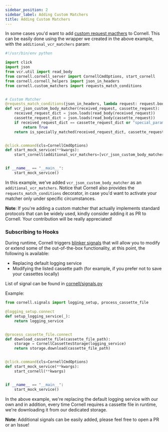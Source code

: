 ```yaml
---
sidebar_position: 2
sidebar_label: Adding Custom Matchers
title: Adding Custom Matchers
---
```


In some cases you'd want to add [custom request macthers](https://vcrpy.readthedocs.io/en/latest/advanced.html#register-your-own-request-matcher) to Cornell.
This can be easily done using the wrapper we created in the above example, with the `additional_vcr_matchers` param:

```python
#!/usr/bin/env python

import click
import json
from vcr.util import read_body
from cornell.cornell_server import CornellCmdOptions, start_cornell
from cornell.cornell_helpers import json_in_headers
from cornell.custom_matchers import requests_match_conditions


# Custom Matcher
@requests_match_conditions(json_in_headers, lambda request: request.body)
def vcr_json_custom_body_matcher(received_request, cassette_request):
    received_request_dict = json.loads(read_body(received_request))
    cassette_request_dict = json.loads(read_body(cassette_request))
    if received_request_dict == cassette_request_dict or "special_params" not in received_request_dict:
        return True
    return is_specially_matched(received_request_dict, cassette_request_dict)


@click.command(cls=CornellCmdOptions)
def start_mock_service(**kwargs):
    start_cornell(additional_vcr_matchers=[vcr_json_custom_body_matcher], **kwargs)


if __name__ == "__main__":
    start_mock_service()
```

In this example, we've added `vcr_json_custom_body_matcher` as an `additional_vcr_matchers`.
Notice that Cornell also provides the `requests_match_conditions` decorator, in case you'd want to activate your matcher only under specific circumstances.

**Note**: If you're adding a custom matcher that actually implements standard protocols that can be widely used, kindly consider adding it as PR to Cornell.
 Your contribution will be really appreciated! 

### Subscribing to Hooks

During runtime, Cornell triggers [blinker signals](https://pythonhosted.org/blinker/) that 
will allow you to modify or extend some of the out-of-the-box functionality, at this point,
 the following is available:
 * Replacing default logging service
 * Modifying the listed cassette path (for example, if you prefer not to save your cassettes locally)

List of signal can be found in [cornell/signals.py](cornell/signals.py)

Example:
```python
from cornell.signals import logging_setup, process_cassette_file

@logging_setup.connect
def setup_logging_service(_):
    return logging_service


@process_cassette_file.connect
def download_cassette_file(cassette_file_path):
    storage = CornellCassettesStorage(logging_service)
    return storage.download(cassette_file_path)


@click.command(cls=CornellCmdOptions)
def start_mock_service(**kwargs):
    start_cornell(**kwargs)


if __name__ == "__main__":
    start_mock_service()

```
In the above example, we're replacing the default logging service with our own and in addition, every time Cornell requires a cassette file in runtime, we're downloading it from our dedicated storage.

**Note**: Additional signals can be easily added, please feel free to open a PR or an Issue!
